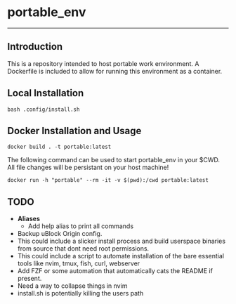 # portable_env
---
## Introduction

This is a repository intended to host portable work environment. A Dockerfile is included to allow for running this environment as a container.

## Local Installation

```
bash .config/install.sh
```

## Docker Installation and Usage

```
docker build . -t portable:latest
```

The following command can be used to start portable_env in your $CWD. All file changes will be persistant on your host machine!

```
docker run -h "portable" --rm -it -v $(pwd):/cwd portable:latest
```
## TODO
- **Aliases**
    - Add help alias to print all commands
- Backup uBlock Origin config.
- This could include a slicker install process and build userspace binaries from source that dont need root permissions.
- This could include a script to automate installation of the bare essential tools like nvim, tmux, fish, curl, webserver
- Add FZF or some automation that automatically cats the README if present.
 - Need a way to collapse things in nvim
 - install.sh is potentially killing the users path
